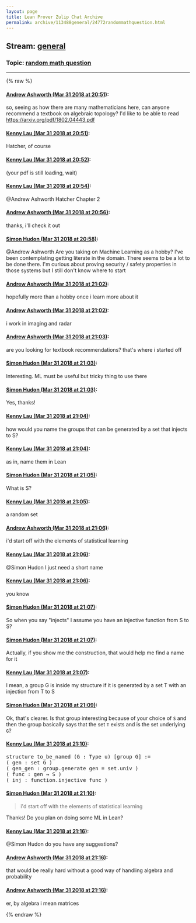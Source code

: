 ```yaml
---
layout: page
title: Lean Prover Zulip Chat Archive 
permalink: archive/113488general/24772randommathquestion.html
---
```


## Stream: [general](index.html)
### Topic: [random math question](24772randommathquestion.html)

---


{% raw %}
#### [ Andrew Ashworth (Mar 31 2018 at 20:51)](https://leanprover.zulipchat.com/#narrow/stream/113488-general/topic/random%20math%20question/near/124462875):
<p>so, seeing as how there are many mathematicians here, can anyone recommend a textbook on algebraic topology? I'd like to be able to read <a href="https://arxiv.org/pdf/1802.04443.pdf" target="_blank" title="https://arxiv.org/pdf/1802.04443.pdf">https://arxiv.org/pdf/1802.04443.pdf</a></p>

#### [ Kenny Lau (Mar 31 2018 at 20:51)](https://leanprover.zulipchat.com/#narrow/stream/113488-general/topic/random%20math%20question/near/124462876):
<p>Hatcher, of course</p>

#### [ Kenny Lau (Mar 31 2018 at 20:52)](https://leanprover.zulipchat.com/#narrow/stream/113488-general/topic/random%20math%20question/near/124462913):
<p>(your pdf is still loading, wait)</p>

#### [ Kenny Lau (Mar 31 2018 at 20:54)](https://leanprover.zulipchat.com/#narrow/stream/113488-general/topic/random%20math%20question/near/124462966):
<p><span class="user-mention" data-user-id="110025">@Andrew Ashworth</span> Hatcher Chapter 2</p>

#### [ Andrew Ashworth (Mar 31 2018 at 20:56)](https://leanprover.zulipchat.com/#narrow/stream/113488-general/topic/random%20math%20question/near/124463014):
<p>thanks, i'll check it out</p>

#### [ Simon Hudon (Mar 31 2018 at 20:58)](https://leanprover.zulipchat.com/#narrow/stream/113488-general/topic/random%20math%20question/near/124463060):
<p><span class="user-mention" data-user-id="110025">@Andrew Ashworth</span> Are you taking on Machine Learning as a hobby? I've been contemplating getting literate in the domain. There seems to be a lot to be done there. I'm curious about proving security / safety properties in those systems but I still don't know where to start</p>

#### [ Andrew Ashworth (Mar 31 2018 at 21:02)](https://leanprover.zulipchat.com/#narrow/stream/113488-general/topic/random%20math%20question/near/124463160):
<p>hopefully more than a hobby once i learn more about it</p>

#### [ Andrew Ashworth (Mar 31 2018 at 21:02)](https://leanprover.zulipchat.com/#narrow/stream/113488-general/topic/random%20math%20question/near/124463162):
<p>i work in imaging and radar</p>

#### [ Andrew Ashworth (Mar 31 2018 at 21:03)](https://leanprover.zulipchat.com/#narrow/stream/113488-general/topic/random%20math%20question/near/124463168):
<p>are you looking for textbook recommendations? that's where i started off</p>

#### [ Simon Hudon (Mar 31 2018 at 21:03)](https://leanprover.zulipchat.com/#narrow/stream/113488-general/topic/random%20math%20question/near/124463174):
<p>Interesting. ML must be useful but tricky thing to use there</p>

#### [ Simon Hudon (Mar 31 2018 at 21:03)](https://leanprover.zulipchat.com/#narrow/stream/113488-general/topic/random%20math%20question/near/124463176):
<p>Yes, thanks!</p>

#### [ Kenny Lau (Mar 31 2018 at 21:04)](https://leanprover.zulipchat.com/#narrow/stream/113488-general/topic/random%20math%20question/near/124463216):
<p>how would you name the groups that can be generated by a set that injects to S?</p>

#### [ Kenny Lau (Mar 31 2018 at 21:04)](https://leanprover.zulipchat.com/#narrow/stream/113488-general/topic/random%20math%20question/near/124463217):
<p>as in, name them in Lean</p>

#### [ Simon Hudon (Mar 31 2018 at 21:05)](https://leanprover.zulipchat.com/#narrow/stream/113488-general/topic/random%20math%20question/near/124463225):
<p>What is S?</p>

#### [ Kenny Lau (Mar 31 2018 at 21:05)](https://leanprover.zulipchat.com/#narrow/stream/113488-general/topic/random%20math%20question/near/124463226):
<p>a random set</p>

#### [ Andrew Ashworth (Mar 31 2018 at 21:06)](https://leanprover.zulipchat.com/#narrow/stream/113488-general/topic/random%20math%20question/near/124463268):
<p>i'd start off with the elements of statistical learning</p>

#### [ Kenny Lau (Mar 31 2018 at 21:06)](https://leanprover.zulipchat.com/#narrow/stream/113488-general/topic/random%20math%20question/near/124463269):
<p><span class="user-mention" data-user-id="110026">@Simon Hudon</span> I just need a short name</p>

#### [ Kenny Lau (Mar 31 2018 at 21:06)](https://leanprover.zulipchat.com/#narrow/stream/113488-general/topic/random%20math%20question/near/124463270):
<p>you know</p>

#### [ Simon Hudon (Mar 31 2018 at 21:07)](https://leanprover.zulipchat.com/#narrow/stream/113488-general/topic/random%20math%20question/near/124463275):
<p>So when you say "injects" I assume you have an injective function from S to S?</p>

#### [ Simon Hudon (Mar 31 2018 at 21:07)](https://leanprover.zulipchat.com/#narrow/stream/113488-general/topic/random%20math%20question/near/124463276):
<p>Actually, if you show me the construction, that would help me find a name for it</p>

#### [ Kenny Lau (Mar 31 2018 at 21:07)](https://leanprover.zulipchat.com/#narrow/stream/113488-general/topic/random%20math%20question/near/124463278):
<p>I mean, a group G is inside my structure if it is generated by a set T with an injection from T to S</p>

#### [ Simon Hudon (Mar 31 2018 at 21:09)](https://leanprover.zulipchat.com/#narrow/stream/113488-general/topic/random%20math%20question/near/124463328):
<p>Ok, that's clearer. Is that group interesting because of your choice of <code>S</code> and then the group basically says that the set <code>T</code> exists and is the set underlying <code>G</code>?</p>

#### [ Kenny Lau (Mar 31 2018 at 21:10)](https://leanprover.zulipchat.com/#narrow/stream/113488-general/topic/random%20math%20question/near/124463372):
<div class="codehilite"><pre><span></span>structure to_be_named (G : Type u) [group G] :=
( gen : set G )
( gen_gen : group.generate gen = set.univ )
( func : gen → S )
( inj : function.injective func )
</pre></div>

#### [ Simon Hudon (Mar 31 2018 at 21:10)](https://leanprover.zulipchat.com/#narrow/stream/113488-general/topic/random%20math%20question/near/124463373):
<blockquote>
<p>i'd start off with the elements of statistical learning</p>
</blockquote>
<p>Thanks! Do you plan on doing some ML in Lean?</p>

#### [ Kenny Lau (Mar 31 2018 at 21:16)](https://leanprover.zulipchat.com/#narrow/stream/113488-general/topic/random%20math%20question/near/124463515):
<p><span class="user-mention" data-user-id="110026">@Simon Hudon</span> do you have any suggestions?</p>

#### [ Andrew Ashworth (Mar 31 2018 at 21:16)](https://leanprover.zulipchat.com/#narrow/stream/113488-general/topic/random%20math%20question/near/124463516):
<p>that would be really hard without a good way of handling algebra and probability</p>

#### [ Andrew Ashworth (Mar 31 2018 at 21:16)](https://leanprover.zulipchat.com/#narrow/stream/113488-general/topic/random%20math%20question/near/124463520):
<p>er, by algebra i mean matrices</p>


{% endraw %}
